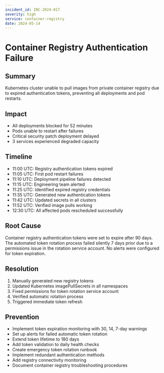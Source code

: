 ```yaml
---
incident_id: INC-2024-017
severity: high
service: container-registry
date: 2024-05-14
---
```


# Container Registry Authentication Failure

## Summary
Kubernetes cluster unable to pull images from private container registry due to expired authentication tokens, preventing all deployments and pod restarts.

## Impact
- All deployments blocked for 52 minutes
- Pods unable to restart after failures
- Critical security patch deployment delayed
- 3 services experienced degraded capacity

## Timeline
- 11:00 UTC: Registry authentication tokens expired
- 11:05 UTC: First pod restart failures
- 11:10 UTC: Deployment pipeline failures detected
- 11:15 UTC: Engineering team alerted
- 11:25 UTC: Identified expired registry credentials
- 11:35 UTC: Generated new authentication tokens
- 11:42 UTC: Updated secrets in all clusters
- 11:52 UTC: Verified image pulls working
- 12:30 UTC: All affected pods rescheduled successfully

## Root Cause
Container registry authentication tokens were set to expire after 90 days. The automated token rotation process failed silently 7 days prior due to a permissions issue in the rotation service account. No alerts were configured for token expiration.

## Resolution
1. Manually generated new registry tokens
2. Updated Kubernetes imagePullSecrets in all namespaces
3. Fixed permissions for token rotation service account
4. Verified automatic rotation process
5. Triggered immediate token refresh

## Prevention
- Implement token expiration monitoring with 30, 14, 7-day warnings
- Set up alerts for failed automatic token rotation
- Extend token lifetime to 180 days
- Add token validation to daily health checks
- Create emergency token rotation runbook
- Implement redundant authentication methods
- Add registry connectivity monitoring
- Document container registry troubleshooting procedures
